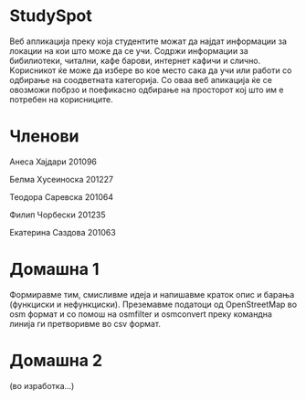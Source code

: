 # StudySpot

Веб апликација преку која студентите можат да најдат информации за локации на кои што може да се учи. Содржи информации за бибилиотеки, читални, кафе барови, интернет кафичи и слично. Kорисникот ќе може да избере во кое место сака да учи или работи со одбирање на соодветната категорија. Со оваа веб апикација ќе се овозможи побрзо и поефикасно одбирање на просторот кој што им е потребен на корисниците.

# Членови

Анеса Хајдари 201096

Белма Хусеиноска 201227

Теодора Саревска 201064

Филип Чорбески 201235

Екатерина Саздова 201063

# Домашна 1

Формиравме тим, смисливме идеја и напишавме краток опис и барања (функциски и нефункциски). Преземавме податоци од OpenStreetMap во osm формат и со помош на osmfilter и osmconvert преку командна линија ги претворивме во csv формат.

# Домашна 2

(во изработка...)
